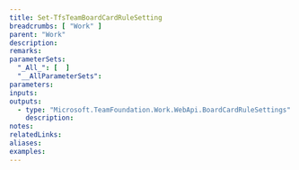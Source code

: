```yaml
---
title: Set-TfsTeamBoardCardRuleSetting
breadcrumbs: [ "Work" ]
parent: "Work"
description: 
remarks: 
parameterSets: 
  "_All_": [  ] 
  "__AllParameterSets": 
parameters: 
inputs: 
outputs: 
  - type: "Microsoft.TeamFoundation.Work.WebApi.BoardCardRuleSettings" 
    description: 
notes: 
relatedLinks: 
aliases: 
examples: 
---
```


